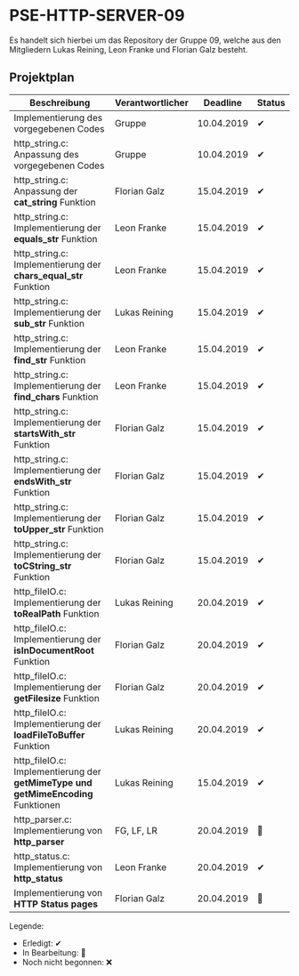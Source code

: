 # PSE-HTTP-SERVER-09

Es handelt sich hierbei um das Repository der Gruppe 09, welche aus den Mitgliedern Lukas Reining, Leon Franke und Florian Galz besteht. 

## Projektplan



| Beschreibung  | Verantwortlicher | Deadline      | Status      |
| ------------- | -------------    | ------------- | ------------- |
| Implementierung des vorgegebenen Codes   | Gruppe     | 10.04.2019  | ✔ |
| http_string.c: Anpassung des vorgegebenen Codes   | Gruppe     | 10.04.2019  | ✔ |
| http_string.c: Anpassung der **cat_string** Funktion  | Florian Galz     | 15.04.2019  | ✔ |
| http_string.c: Implementierung der **equals_str** Funktion  | Leon Franke     | 15.04.2019  | ✔ |
| http_string.c: Implementierung der **chars_equal_str** Funktion  | Leon Franke     | 15.04.2019  | ✔ |
| http_string.c: Implementierung der **sub_str** Funktion  | Lukas Reining     | 15.04.2019  | ✔ |
| http_string.c: Implementierung der **find_str** Funktion  | Leon Franke     | 15.04.2019  | ✔ |
| http_string.c: Implementierung der **find_chars** Funktion  | Leon Franke     | 15.04.2019  | ✔ |
| http_string.c: Implementierung der **startsWith_str** Funktion  | Florian Galz     | 15.04.2019  | ✔ |
| http_string.c: Implementierung der **endsWith_str** Funktion  | Florian Galz     | 15.04.2019  | ✔|
| http_string.c: Implementierung der **toUpper_str** Funktion  | Florian Galz     | 15.04.2019  | ✔ |
| http_string.c: Implementierung der **toCString_str** Funktion  | Florian Galz     | 15.04.2019  | ✔ |
| http_fileIO.c: Implementierung der **toRealPath** Funktion  | Lukas Reining     | 20.04.2019  | ✔ |
| http_fileIO.c: Implementierung der **isInDocumentRoot** Funktion  | Florian Galz     | 20.04.2019  | ✔ |
| http_fileIO.c: Implementierung der **getFilesize** Funktion  | Florian Galz     | 20.04.2019  | ✔ |
| http_fileIO.c: Implementierung der **loadFileToBuffer** Funktion  | Lukas Reining     | 20.04.2019  | ✔ |
| http_fileIO.c: Implementierung der **getMimeType und getMimeEncoding** Funktionen  | Lukas Reining     | 15.04.2019  | ✔ |
| http_parser.c: Implementierung von **http_parser** | FG, LF, LR    | 20.04.2019  | 🔨 |
| http_status.c: Implementierung von **http_status** | Leon Franke   | 20.04.2019  | ✔ |
| Implementierung von **HTTP Status pages** | Florian Galz  | 20.04.2019  | 🔨 |

Legende: 
- Erledigt: ✔
- In Bearbeitung: 🔨
- Noch nicht begonnen: ❌